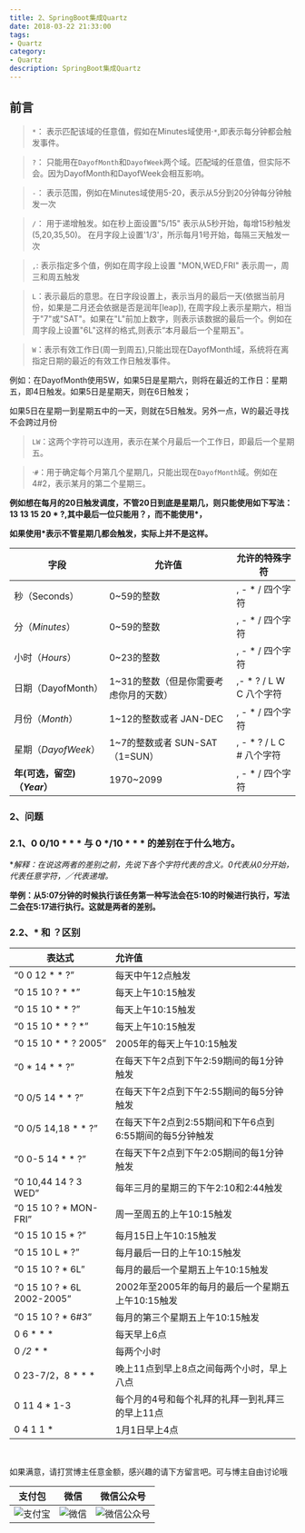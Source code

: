 ```yaml
---
title: 2、SpringBoot集成Quartz
date: 2018-03-22 21:33:00
tags: 
- Quartz
category: 
- Quartz
description: SpringBoot集成Quartz
---
```

<!-- image url 
https://raw.githubusercontent.com/HealerJean123/HealerJean123.github.io/master/blogImages
　　首行缩进
<font color="red">  </font>
-->

## 前言



> `*`：   表示匹配该域的任意值，假如在Minutes域使用·`*`,即表示每分钟都会触发事件。    



> `?`：   只能用在`DayofMonth`和`DayofWeek`两个域。匹配域的任意值，但实际不会。因为DayofMonth和DayofWeek会相互影响。



> `-`：   表示范围，例如在Minutes域使用5-20，表示从5分到20分钟每分钟触发一次   



> `/`：   用于递增触发。如在秒上面设置"5/15" 表示从5秒开始，每增15秒触发(5,20,35,50)。 在月字段上设置'1/3'，所示每月1号开始，每隔三天触发一次



>  `,`:    表示指定多个值，例如在周字段上设置 "MON,WED,FRI" 表示周一，周三和周五触发



>  `L`：表示最后的意思。在日字段设置上，表示当月的最后一天(依据当前月份，如果是二月还会依据是否是润年[leap]), 在周字段上表示星期六，相当于"7"或"SAT"。如果在"L"前加上数字，则表示该数据的最后一个。例如在周字段上设置"6L"这样的格式,则表示“本月最后一个星期五"。



> `W`：表示有效工作日(周一到周五),只能出现在DayofMonth域，系统将在离指定日期的最近的有效工作日触发事件。

例如：在DayofMonth使用5W，如果5日是星期六，则将在最近的工作日：星期五，即4日触发。如果5日是星期天，则在6日触发；

如果5日在星期一到星期五中的一天，则就在5日触发。另外一点，W的最近寻找不会跨过月份    





> `LW`：这两个字符可以连用，表示在某个月最后一个工作日，即最后一个星期五。 





> ·`#`：用于确定每个月第几个星期几，只能出现在`DayofMonth`域。例如在 4#2，表示某月的第二个星期三。   





**例如想在每月的20日触发调度，不管20日到底是星期几，则只能使用如下写法： 13  13 15 20 \* ?,其中最后一位只能用？，而不能使用\*，**

**如果使用\*表示不管星期几都会触发，实际上并不是这样。**    



| 字段                         | 允许值                                 | 允许的特殊字符               |
| ---------------------------- | -------------------------------------- | ---------------------------- |
| 秒（Seconds）                | 0~59的整数                             | , - * /    四个字符          |
| 分（*Minutes*）              | 0~59的整数                             | , - * /    四个字符          |
| 小时（*Hours*）              | 0~23的整数                             | , - * /    四个字符          |
| 日期（DayofMonth）           | 1~31的整数（但是你需要考虑你月的天数） | ,- * ? / L W C     八个字符  |
| 月份（*Month*）              | 1~12的整数或者 JAN-DEC                 | , - * /    四个字符          |
| 星期（*DayofWeek*）          | 1~7的整数或者 SUN-SAT （1=SUN）        | , - * ? / L C #     八个字符 |
| **年(可选，留空)（*Year*）** | 1970~2099                              | , - * /    四个字符          |





### 2、问题

### 2.1、0 0/10 * * * 与 0 */10 * * * 的差别在于什么地方。  

**解释：在说这两者的差别之前，先说下各个字符代表的含义。0代表从0分开始，*代表任意字符，／代表递增。**    

**举例：从5:07分钟的时候执行该任务第一种写法会在5:10的时候进行执行，写法二会在5:17进行执行。这就是两者的差别。**



### 2.2、* 和 ？区别







<table>
<thead>
<tr>
  <th>表达式</th>
  <th align="left">允许值</th>
</tr>
</thead>
<tbody><tr>
  <td>“0 0 12 * * ?”</td>
  <td align="left">每天中午12点触发</td>
</tr>
<tr>
  <td>“0 15 10 ? * *”</td>
  <td align="left">每天上午10:15触发</td>
</tr>
<tr>
  <td>“0 15 10 * * ?”</td>
  <td align="left">每天上午10:15触发</td>
</tr>
<tr>
  <td>“0 15 10 * * ? *”</td>
  <td align="left">每天上午10:15触发</td>
</tr>
<tr>
  <td>“0 15 10 * * ? 2005”</td>
  <td align="left">2005年的每天上午10:15触发</td>
</tr>
<tr>
  <td>“0 * 14 * * ?”</td>
  <td align="left">在每天下午2点到下午2:59期间的每1分钟触发</td>
</tr>
<tr>
  <td>“0 0/5 14 * * ?”</td>
  <td align="left">在每天下午2点到下午2:55期间的每5分钟触发</td>
</tr>
<tr>
  <td>“0 0/5 14,18 * * ?”</td>
  <td align="left">在每天下午2点到2:55期间和下午6点到6:55期间的每5分钟触发</td>
</tr>
<tr>
  <td>“0 0-5 14 * * ?”</td>
  <td align="left">在每天下午2点到下午2:05期间的每1分钟触发</td>
</tr>
<tr>
  <td>“0 10,44 14 ? 3 WED”</td>
  <td align="left">每年三月的星期三的下午2:10和2:44触发</td>
</tr>
<tr>
  <td>“0 15 10 ? * MON-FRI”</td>
  <td align="left">周一至周五的上午10:15触发</td>
</tr>
<tr>
  <td>“0 15 10 15 * ?”</td>
  <td align="left">每月15日上午10:15触发</td>
</tr>
<tr>
  <td>“0 15 10 L * ?”</td>
  <td align="left">每月最后一日的上午10:15触发</td>
</tr>
<tr>
  <td>“0 15 10 ? * 6L”</td>
  <td align="left">每月的最后一个星期五上午10:15触发</td>
</tr>
<tr>
  <td>“0 15 10 ? * 6L 2002-2005”</td>
  <td align="left">2002年至2005年的每月的最后一个星期五上午10:15触发</td>
</tr>
<tr>
  <td>“0 15 10 ? * 6#3”</td>
  <td align="left">每月的第三个星期五上午10:15触发</td>
</tr>
<tr>
  <td>0 6 * * *</td>
  <td align="left">每天早上6点</td>
</tr>
<tr>
  <td>0 <em>/2 </em> * *</td>
  <td align="left">每两个小时</td>
</tr>
<tr>
  <td>0 23-7/2，8 * * *</td>
  <td align="left">晚上11点到早上8点之间每两个小时，早上八点</td>
</tr>
<tr>
  <td>0 11 4 * 1-3</td>
  <td align="left">每个月的4号和每个礼拜的礼拜一到礼拜三的早上11点</td>
</tr>
<tr>
  <td>0 4 1 1 *</td>
  <td align="left">1月1日早上4点</td>
</tr>
</tbody></table>
​    

   




如果满意，请打赏博主任意金额，感兴趣的请下方留言吧。可与博主自由讨论哦

|支付包 | 微信|微信公众号|
|:-------:|:-------:|:------:|
|![支付宝](https://raw.githubusercontent.com/HealerJean123/HealerJean123.github.io/master/assets/img/tctip/alpay.jpg) | ![微信](https://raw.githubusercontent.com/HealerJean123/HealerJean123.github.io/master/assets/img/tctip/weixin.jpg)|![微信公众号](https://raw.githubusercontent.com/HealerJean123/HealerJean123.github.io/master/assets/img/my/qrcode_for_gh_a23c07a2da9e_258.jpg)|




<!-- Gitalk 评论 start  -->

<link rel="stylesheet" href="https://unpkg.com/gitalk/dist/gitalk.css">
<script src="https://unpkg.com/gitalk@latest/dist/gitalk.min.js"></script> 
<div id="gitalk-container"></div>    
 <script type="text/javascript">
    var gitalk = new Gitalk({
		clientID: `1d164cd85549874d0e3a`,
		clientSecret: `527c3d223d1e6608953e835b547061037d140355`,
		repo: `HealerJean123.github.io`,
		owner: 'HealerJean123',
		admin: ['HealerJean123'],
		id: 'EwZh0PdvJ3mKaAPV',
    });
    gitalk.render('gitalk-container');
</script> 

<!-- Gitalk end -->

